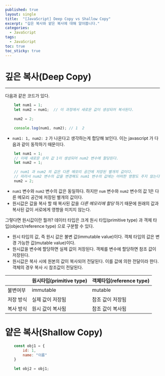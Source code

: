 ```yaml
---
published: true
layout: single
title:  "[JavaScript] Deep Copy vs Shallow Copy"
excerpt: "깊은 복사와 얕은 복사에 대해 알아봅니다."
categories:
  - JavaScript
tags:
  - JavaScript
toc: true
toc_sticky: true
---
```


# 깊은 복사(Deep Copy)   

---  

다음과 같은 코드가 있다.

```javascript
    let num1 = 1;
    let num2 = num1;  // 이 과정에서 새로운 값이 생성되어 복사된다.
    
    num2 = 2;
    
    console.log(num1, num2); // 1  2
```
- ```num1: 1, num2: 2``` 가 나온다고 생각하는게 합당해 보인다. 이는 javascript 가 다음과 같이 동작하기 때문이다.

```javascript
    let num1 = 1;
    // 이때 새로운 숫자 값 1이 생성되어 num2 변수에 할당된다. 
    let num2 = 1;
    
    // num1 과 num2 의 값은 다른 메모리 공간에 저장된 별개의 값이다.
    // 따라서 num2 변수의 값을 변경해도 num1 변수의 값에는 어떠한 영향도 주지 않는다.
    num2 = 2;
```
- ```num1``` 변수와 ```num2``` 변수의 값은 동일하다. 하지만 ```num``` 변수와 ```num2``` 변수의 값 1은 다른 메모리 공간에 저장된 별개의 값이다.
- 원시값은 값을 복사 할 때 복사된 값을 _다른 메모리에 할당_ 하기 때문에 원래의 값과 복사된 값이 서로에게 영향을 미치지 않는다.


그렇다면 원시값이란 뭘까? 데이터 타입은 크게 원시 타입(primitive type) 과 객체 타입(object/reference type) 으로 구분할 수 있다. 
- 원시 타입의 값, 즉 원시 값은 불변 값(immutable value)이다. 객체 타입의 값은 변경 가능한 값(mutable value)이다.
- 원시값을 변수에 할당하면 실제 값이 저장된다. 객체를 변수에 할당하면 참조 값이 저장된다.
- 원시값은 복사 시에 원본의 값이 복사되어 전달된다. 이를 값에 의한 전달이라 한다. 객체의 경우 복사 시 참조값이 전달된다.



|       | 원시타입(primitive type) | 객체타입(reference type) |
|-------|----------------------|----------------------|
| 불변여부  | immutable            | mutable              |
| 저장 방식 | 실제 값이 저장됨            | 참조 값이 저장됨            |
| 복사 방식 | 원시 값이 복사됨            | 참조 값이 복사됨            |




# 얕은 복사(Shallow Copy)   


```javascript
    const obj1 = {
        id: 1,
        name: "이름"
    }
    
    let obj2 = obj1;
```